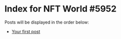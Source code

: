 # Index for NFT World #5952
Posts will be displayed in the order below:

- [Your first post](./001-first.md)

